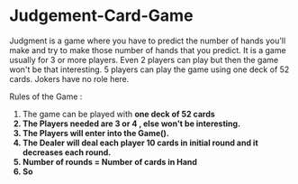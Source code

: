 # Judgement-Card-Game
Judgment is a game where you have to predict the number of hands you'll make and try to make those number of hands that you predict.  It is a game usually for 3 or more players.  Even 2 players can play but then the game won't be that interesting.  5 players can play the game using one deck of 52 cards.  Jokers have no role here.

Rules of the Game :

1. The game can be played with <b> one deck of 52 cards <b>
2. The Players needed are 3 or 4 , else won't be interesting.
3. The Players will enter into the Game().
4. The Dealer will deal each player 10 cards in initial round and it decreases each round.
5. <b> Number of rounds = Number of cards in Hand <b>
6. So
